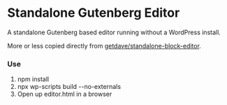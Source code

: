 # Standalone Gutenberg Editor

A standalone Gutenberg based editor running without a WordPress install.

More or less copied directly from [getdave/standalone-block-editor](https://github.com/getdave/standalone-block-editor).

### Use

 1. npm install
 2. npx wp-scripts build --no-externals
 3. Open up editor.html in a browser